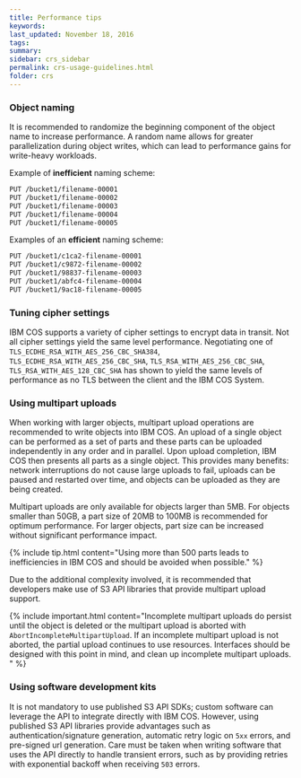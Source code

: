 ```yaml
---
title: Performance tips
keywords: 
last_updated: November 18, 2016
tags: 
summary: 
sidebar: crs_sidebar
permalink: crs-usage-guidelines.html
folder: crs
---
```

### Object naming
It is recommended to randomize the beginning component of the object name to increase performance.  A random name allows for greater parallelization during object writes, which can lead to performance gains for write-heavy workloads.

Example of **inefficient** naming scheme:

```bash
PUT /bucket1/filename-00001
PUT /bucket1/filename-00002
PUT /bucket1/filename-00003
PUT /bucket1/filename-00004
PUT /bucket1/filename-00005
```

Examples of an **efficient** naming scheme:

```bash
PUT /bucket1/c1ca2-filename-00001
PUT /bucket1/c9872-filename-00002
PUT /bucket1/98837-filename-00003
PUT /bucket1/abfc4-filename-00004
PUT /bucket1/9ac18-filename-00005
```

### Tuning cipher settings
IBM COS supports a variety of cipher settings to encrypt data in transit. Not all cipher settings yield the same level performance. Negotiating one of `TLS_ECDHE_RSA_WITH_AES_256_CBC_SHA384`, `TLS_ECDHE_RSA_WITH_AES_256_CBC_SHA`, `TLS_RSA_WITH_AES_256_CBC_SHA`, `TLS_RSA_WITH_AES_128_CBC_SHA` has shown to yield the same levels of performance as no TLS between the client and the IBM COS System.

### Using multipart uploads
When working with larger objects, multipart upload operations are recommended to write objects into IBM COS. An upload of a single object can be performed as a set of parts and these parts can be uploaded independently in any order and in parallel. Upon upload completion, IBM COS then presents all parts as a single object. This provides many benefits: network interruptions do not cause large uploads to fail, uploads can be paused and restarted over time, and objects can be uploaded as they are being created.

Multipart uploads are only available for objects larger than 5MB. For objects smaller than 50GB, a part size of 20MB to 100MB is recommended for optimum performance. For larger objects, part size can be increased without significant performance impact.

{% include tip.html content="Using more than 500 parts leads to inefficiencies in IBM COS and should be avoided when possible." %}

Due to the additional complexity involved, it is recommended that developers make use of S3 API libraries that provide multipart upload support. 

{% include important.html content="Incomplete multipart uploads do persist until the object is deleted or the multipart upload is aborted with `AbortIncompleteMultipartUpload`. If an incomplete multipart upload is not aborted, the partial upload continues to use resources.  Interfaces should be designed with this point in mind, and clean up incomplete multipart uploads.  " %}

### Using software development kits

It is not mandatory to use published S3 API SDKs; custom software can leverage the API to integrate directly with IBM COS. However, using published S3 API libraries provide advantages such as authentication/signature generation, automatic retry logic on `5xx` errors, and pre-signed url generation. Care must be taken when writing software that uses the API directly to handle transient errors, such as by providing retries with exponential backoff when receiving `503` errors.